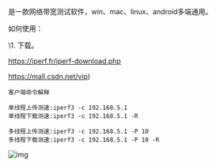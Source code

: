 

是一款网络带宽测试软件，win、mac、linux、android多端通用。

如何使用：

\1.   下载。

https://iperf.fr/iperf-download.php

https://mall.csdn.net/vip)

```
客户端命令解释

单线程上传测速:iperf3 -c 192.168.5.1
单线程下载测速:iperf3 -c 192.168.5.1 -R
 
多线程上传测速:iperf3 -c 192.168.5.1 -P 10
多线程下载测速:iperf3 -c 192.168.5.1 -P 10 -R

```





![img](Untitled%204.assets/20230607041125.png)
